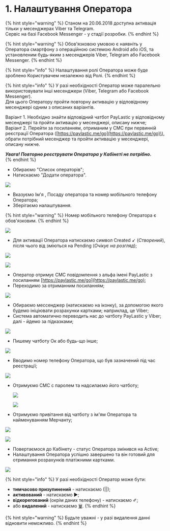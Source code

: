 # 1. Налаштування Оператора

{% hint style="warning" %}
Станом на 20.06.2018 доступна активація тільки у месенджерах Viber та Telegram.  
Сервіс на базі Facebook Messenger - у стадії розробки.
{% endhint %}

{% hint style="warning" %}
Обов'язковою умовою є наявніть у Оператора смартфону з операційною системою Android або iOS, та установленим будь-яким з месенджерів Viber, Telegram або Facebook Messenger. 
{% endhint %}

{% hint style="info" %}
Налаштування ролі Оператора може буде зроблено Користувачем незалежно від Ролі. 
{% endhint %}

{% hint style="info" %}
У разі необхідності Оператор може паралельно використовувати інші месенджери \(Viber, Telegram або Facebook Messenger\).   
Для цього Оператору пройти повторну активацію у відповідному месенджері одним з описаних варіантів.  
  
Варіант 1. Необхідно знайти відповідний чатбот PayLastic у відповідному месенджері та пройти активацію у месенджері, описану нижче;   
Варіант 2. Перейти за посиланням, отриманим у СМС при первинній реєстрації Оператора \([https://paylastic.me/go](https://paylastic.me/go)\), обрати потрібний месенджер та пройти активацію у месенджері, описану нижче.  
  
_**Увага! Повторно реєструвати Оператора у Кабінеті не потрібно.**_  
{% endhint %}

* Обираємо "Список операторів";
* Натискаємо "Додати оператора".

![](../.gitbook/assets/image%20%2829%29.png)

* Вказуємо Ім'я , Посаду оператора та номер мобільного телефону Оператора; 
* Зберігаємо налаштування.

{% hint style="warning" %}
Номер мобільного телефону Оператора є обов'язковим.
{% endhint %}

![](../.gitbook/assets/image%20%2853%29.png)

*  Для активації Оператора натискаємо символ Created ➹ \(_Створений_\), після чього від зміються на Pending \(_Очікує на розгляд_\);

![](../.gitbook/assets/image%20%2846%29.png)

![](../.gitbook/assets/image%20%2812%29.png)

* Оператор отримує СМС повідомлення з альфа імені PayLastic з посиланням  [https://paylastic.me/go](https://paylastic.me/go); 
* Переходимо за отриманним посиланням;

![](../.gitbook/assets/image%20%2818%29.png)

* Обираємо мессенджер \(натискаємо на іконку\), за допомогою якого будемо ініціювати розрахунки картками; наприклад, це Viber;
* Система автоматично переводить нас до чатботу PayLastic у Viber; далі - йдемо за підказками;

![](../.gitbook/assets/image%20%2842%29.png)

* Пишему чатботу Ок або будь-що інше;

![](../.gitbook/assets/image%20%2851%29.png)

* Вводимо номер телефону Оператора, що був зазначений під час реєстрації;

![](../.gitbook/assets/image%20%2816%29.png)

* Отримуємо СМС с паролем та надсилаємо його чатботу;

  ![](../.gitbook/assets/image%20%287%29.png)

  ![](../.gitbook/assets/image%20%2823%29.png)

* Отримуємо привітання від чатботу з ім'ям Оператора та найменуванням Мерчанту;

![](../.gitbook/assets/image%20%2825%29.png)

![](../.gitbook/assets/image%20%289%29.png)

* Повертаємося до Кабінету - статус Оператора змінився на Active;
* Налаштування Оператора успішно завершено та він готовий для отримання розрахунків платіжними картками.

![](../.gitbook/assets/image.png)

{% hint style="info" %}
У разі необхідності Оператор може бути:  
- **тимчасово призупинений** - натискаємо \(\|\|\);  
- **активований** -  натискаємо ▶;  
- **відкорегований** \(окрім даних телефону\) - натискаємо ✐;   
- або **видалений** - натискаємо  [🗑](http://graphemica.com/%F0%9F%97%91).
{% endhint %}

{% hint style="warning" %}
Будьте уважні - у разі видалення данні відновити неможливо.
{% endhint %}



